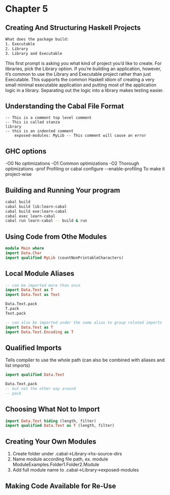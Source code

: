 # Chapter 5

## Creating And Structuring Haskell Projects

```bash
What does the package build:
1. Executable
2. Library
3. Library and Executable
```

This first prompt is asking you what kind of project you’d like to create. For libraries, pick the Library option. If you’re building an application, however, it’s common to use the Library and Executable project rather than just Executable. This supports the common Haskell idiom of creating a very small minimal executable application and putting most of the application logic in a library. Separating out the logic into a library makes testing easier.

## Understanding the Cabal File Format

```cabal
-- This is a comment top level comment
-- This is called stanza
library
-- this is an indented comment
    exposed-modules: MyLib -- This comment will cause an error
```

## GHC options

-O0 No optimizations
-O1 Common optimizations
-O2 Thorough optimizations
-prof Profiling
or
cabal configure --enable-profiling To make it project-wise

## Building and Running Your program

```bash
cabal build
cabal build lib:learn-cabal
cabal build exe:learn-cabal
cabal exec learn-cabal
cabal run learn-cabal -- build & run

```

## Using Code from Othe Modules

```haskell
module Main where
import Data.Char
import qualified MyLib (countNonPrintableCharacters)
```

## Local Module Aliases

```haskell
-- can be imported more than once
import Data.Text as T
import Data.Text as Text

Data.Text.pack
T.pack
Text.pack
```

```haskell
-- can also be imported under the same alias to group related imports
import Data.Text as T
import Data.Text.Encoding as T
```

## Qualified Imports

Tells compiler to use the whole path (can also be combined with aliases and list imports)

```haskell
import qualified Data.Text

Data.Text.pack
-- but not the other way around
-- pack

```

## Choosing What Not to Import

```haskell
import Data.Text hiding (length, filter)
import qualified Data.Text as T (length, filter)
```

## Creating Your Own Modules

1. Create folder under .cabal->Library->hs-source-dirs
2. Name module according file path, ex. module ModuleExamples.Folder1.Folder2.Module
3. Add full module name to .cabal->Library->exposed-modules

## Making Code Available for Re-Use
